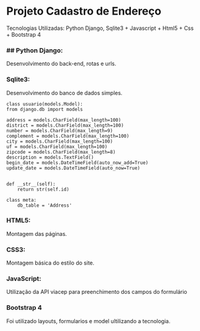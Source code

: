 # Projeto Cadastro de Endereço
Tecnologias Utilizadas: Python Django, Sqlite3 + Javascript + Html5 + Css + Bootstrap 4

### ## Python Django:
Desenvolvimento do back-end, rotas e urls.

### Sqlite3:
Desenvolvimento do banco de dados simples.


	class usuario(models.Model):
	from django.db import models
	
    address = models.CharField(max_length=100)
    district = models.CharField(max_length=100)
    number = models.CharField(max_length=9)
    complement = models.CharField(max_length=100)
    city = models.CharField(max_length=100)
    uf = models.CharField(max_length=100)
    zipcode = models.CharField(max_length=8)
    description = models.TextField()
    begin_date = models.DateTimeField(auto_now_add=True)
    update_date = models.DateTimeField(auto_now=True)
    

    def __str__(self):
        return str(self.id)

    class meta:
        db_table = 'Address'
### HTML5:
Montagem das páginas.

### CSS3:
Montagem básica do estilo do site.

### JavaScript:
Utilização da API viacep para preenchimento dos campos do formulário

### Bootstrap 4
Foi utilizado layouts, formularios e model ultilizando a tecnologia.
